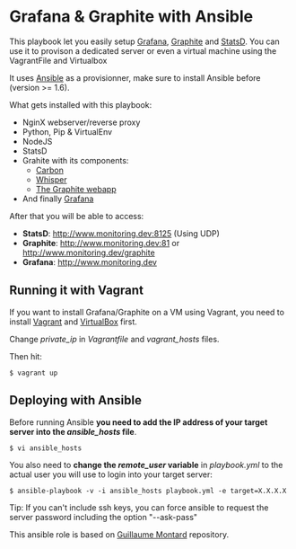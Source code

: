 # Grafana & Graphite with Ansible

This playbook let you easily setup [Grafana](http://grafana.org/), [Graphite](http://graphite.readthedocs.org/en/latest/) and [StatsD](https://github.com/etsy/statsd/).
You can use it to provison a dedicated server or even a virtual machine using the VagrantFile and Virtualbox

It uses [Ansible](http://www.ansible.com/) as a provisionner, make sure to install Ansible before (version >= 1.6).

What gets installed with this playbook:
*  NginX webserver/reverse proxy
*  Python, Pip & VirtualEnv
*  NodeJS
*  StatsD
*  Grahite with its components:
	* [Carbon](https://github.com/graphite-project/carbon)
	* [Whisper](https://github.com/graphite-project/whisper)
	* [The Graphite webapp](https://github.com/graphite-project/graphite-web)
* And finally [Grafana](http://grafana.org/)

After that you will be able to access:
- **StatsD**: http://www.monitoring.dev:8125 (Using UDP)
- **Graphite**: http://www.monitoring.dev:81 or http://www.monitoring.dev/graphite
- **Grafana**: http://www.monitoring.dev


## Running it with Vagrant

If you want to install Grafana/Graphite on a VM using Vagrant, you need to install [Vagrant](http://www.vagrantup.com/) and [VirtualBox](https://www.virtualbox.org/) first.

Change _private_ip_ in _Vagrantfile_ and _vagrant_hosts_ files.

Then hit:
```
$ vagrant up
```

## Deploying with Ansible

Before running Ansible **you need to add the IP address of your target server into the _ansible_hosts_ file**.
```
$ vi ansible_hosts
```

You also need to **change the _remote_user_ variable** in _playbook.yml_ to the actual user you will use to login into your target server:

```
$ ansible-playbook -v -i ansible_hosts playbook.yml -e target=X.X.X.X
```

Tip: If you can't include ssh keys, you can force ansible to request the server password including the option "--ask-pass"

This ansible role is based on [Guillaume Montard](https://github.com/gmontard/grafana-graphite-statsd-ansible-vagrant) repository.